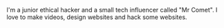 I'm a junior ethical hacker and a small tech influencer called "Mr Comet". I love to make videos, design websites and hack some websites.
